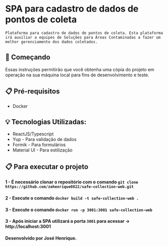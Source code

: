 # SPA para cadastro de dados de pontos de coleta
 
 `Plataforma para cadastro de dados de pontos de coleta. Esta plataforma irá auxiliar a equipes de Soluções para Áreas Contaminadas a fazer um melhor
gerenciamento dos dados coletados.`
 
 ## 🚀 Começando
 Essas instruções permitirão que você obtenha uma cópia do projeto em operação na sua máquina local para fins de desenvolvimento e teste.
 
 ## 📋 Pré-requisitos
 - Docker

## 💡 Tecnologias Utilizadas:
- ReactJS/Typescript
- Yup - Para validação de dados
- Formik - Para formulários
- Material UI - Para estilização

## 📋 Para executar o projeto
 
#### 1 - É necessário clonar o repositório com o comando `git clone https://github.com/zehenrique0822/safe-collection-web.git`

#### 2 - Execute o comando `docker build -t safe-collection-web .`

#### 3 - Execute o comando `docker run -p 3001:3001 safe-collection-web`

#### 3 - Após iniciar a SPA utilizará a porta `3001` para acessar -> http://localhost:3001

#### Desenvolvido por José Henrique. 
